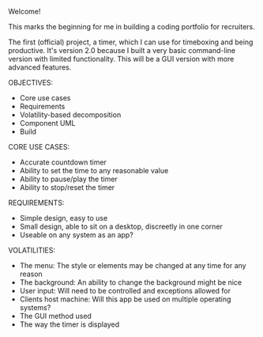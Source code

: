 Welcome!

This marks the beginning for me in building a coding portfolio for recruiters.

The first (official) project, a timer, which I can use for timeboxing and being productive. 
It's version 2.0 because I built a very basic command-line version with limited functionality.
This will be a GUI version with more advanced features. 


OBJECTIVES:
- Core use cases
- Requirements
- Volatility-based decomposition
- Component UML
- Build


CORE USE CASES:
- Accurate countdown timer
- Ability to set the time to any reasonable value
- Ability to pause/play the timer
- Ability to stop/reset the timer


REQUIREMENTS:
- Simple design, easy to use
- Small design, able to sit on a desktop, discreetly in one corner
- Useable on any system as an app?


VOLATILITIES:
- The menu: The style or elements may be changed at any time for any reason
- The background: An ability to change the background might be nice
- User input: Will need to be controlled and exceptions allowed for
- Clients host machine: Will this app be used on multiple operating systems?
- The GUI method used
- The way the timer is displayed

